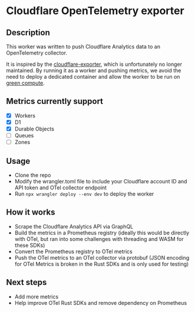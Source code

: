# Cloudflare OpenTelemetry exporter

## Description

This worker was written to push Cloudflare Analytics data to an OpenTelemetry collector.

It is inspired by the [cloudflare-exporter](https://github.com/lablabs/cloudflare-exporter), which is unfortunately no longer maintained.
By running it as a worker and pushing metrics, we avoid the need to deploy a dedicated container and allow the worker to be run on [green compute](https://blog.cloudflare.com/announcing-green-compute).

## Metrics currently support

- [x] Workers
- [x] D1
- [x] Durable Objects
- [ ] Queues
- [ ] Zones

## Usage

* Clone the repo
* Modify the wrangler.toml file to include your Cloudflare account ID and API token and OTel collector endpoint
* Run `npx wrangler deploy --env dev` to deploy the worker

## How it works

* Scrape the Cloudflare Analytics API via GraphQL
* Build the metrics in a Prometheus registry  (ideally this would be directly with OTel, but ran into some challenges with threading and WASM for these SDKs)
* Convert the Prometheus registry to OTel metrics
* Push the OTel metrics to an OTel collector via protobuf (JSON encoding for OTel Metrics is broken in the Rust SDKs and is only used for testing)

## Next steps

* Add more metrics
* Help improve OTel Rust SDKs and remove dependency on Prometheus
